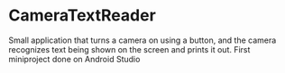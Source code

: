 # CameraTextReader
Small application that turns a camera on using a button, and the camera recognizes text being shown on the screen and prints it out. First miniproject done on Android Studio
